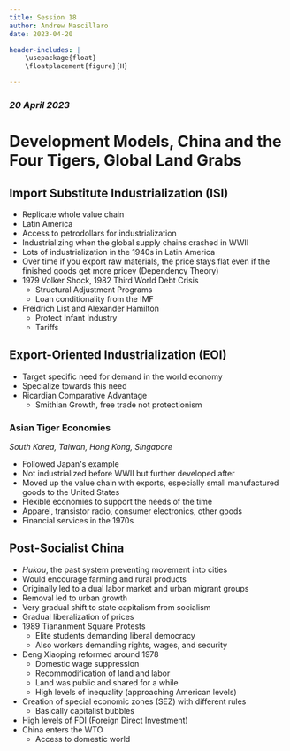 ```yaml
---
title: Session 18
author: Andrew Mascillaro
date: 2023-04-20

header-includes: |
    \usepackage{float}
    \floatplacement{figure}{H}

---
```


### _20 April 2023_

# Development Models, China and the Four Tigers, Global Land Grabs

## Import Substitute Industrialization (ISI)

- Replicate whole value chain
- Latin America
- Access to petrodollars for industrialization
- Industrializing when the global supply chains crashed in WWII
- Lots of industrialization in the 1940s in Latin America
- Over time if you export raw materials, the price stays flat
even if the finished goods get more pricey (Dependency Theory)
- 1979 Volker Shock, 1982 Third World Debt Crisis
  - Structural Adjustment Programs
  - Loan conditionality from the IMF
- Freidrich List and Alexander Hamilton
  - Protect Infant Industry
  - Tariffs

## Export-Oriented Industrialization (EOI)

- Target specific need for demand in the world economy
- Specialize towards this need
- Ricardian Comparative Advantage
  - Smithian Growth, free trade not protectionism

### Asian Tiger Economies

_South Korea, Taiwan, Hong Kong, Singapore_

- Followed Japan's example
- Not industrialized before WWII but further developed after
- Moved up the value chain with exports, especially small
manufactured goods to the United States
- Flexible economies to support the needs of the time
- Apparel, transistor radio, consumer electronics, other goods
- Financial services in the 1970s

## Post-Socialist China

- _Hukou_, the past system preventing movement into cities
- Would encourage farming and rural products
- Originally led to a dual labor market and urban migrant groups
- Removal led to urban growth
- Very gradual shift to state capitalism from socialism
- Gradual liberalization of prices
- 1989 Tiananment Square Protests
  - Elite students demanding liberal democracy
  - Also workers demanding rights, wages, and security
- Deng Xiaoping reformed around 1978
  - Domestic wage suppression
  - Recommodification of land and labor
  - Land was public and shared for a while
  - High levels of inequality (approaching American levels)
- Creation of special economic zones (SEZ) with different rules
  - Basically capitalist bubbles
- High levels of FDI (Foreign Direct Investment)
- China enters the WTO
  - Access to domestic world


